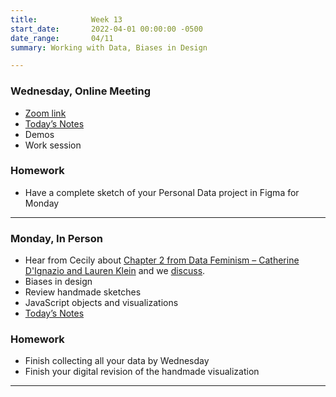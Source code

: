 ```yaml
---
title:            Week 13
start_date:       2022-04-01 00:00:00 -0500
date_range:       04/11
summary: Working with Data, Biases in Design

---
```


### Wednesday, Online Meeting

- [Zoom link](https://zoom.us/j/7047994536?pwd=RThBZ0oyWHd5M2RZcmFNQUVwUFJHUT09)
- [Today&rsquo;s Notes](https://paper.dropbox.com/doc/Penn-Week-13b-JavaScript-Objects-and-Libraries--BfjfjeBPODun2aWRECBMW9vmAQ-lZrF2CnNrONdTNdt1ivqc)
- Demos
- Work session

### Homework
- Have a complete sketch of your Personal Data project in Figma for Monday

--- 


### Monday, In Person

- Hear from Cecily about [Chapter 2 from Data Feminism – Catherine D'Ignazio and Lauren Klein](https://data-feminism.mitpress.mit.edu/pub/ei7cogfn/release/2?readingCollection=0cd867ef) and we [discuss](https://paper.dropbox.com/doc/Penn-Art-of-Web-S22-Reading-Reflections--BfF4wj5nk1KpYm3zoiiQqhWfAQ-1UUZlQIbgmKjouZ5Tl2TE).
- Biases in design
- Review handmade sketches
- JavaScript objects and visualizations
- [Today&rsquo;s Notes](https://paper.dropbox.com/doc/Week-13a-Biases-in-design-Data-Visualization-with-JSON-JavaScript-Objects--BfaHtoveLvRzq~vaA6LvZpWMAQ-0h6v8otLLizq3Izw37ED8)

### Homework
- Finish collecting all your data by Wednesday
- Finish your digital revision of the handmade visualization



---
